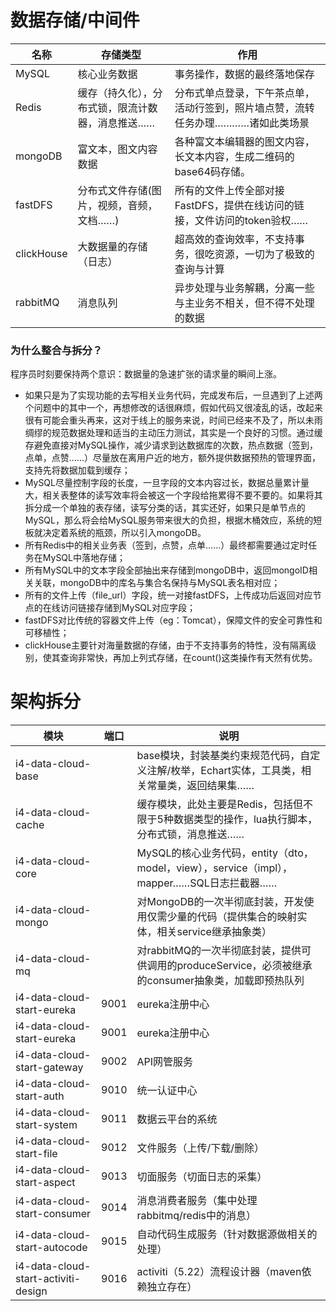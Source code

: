 # 数据存储/中间件
| 名称  | 存储类型  | 作用  |
| ------------ | ------------ | ------------ |
| MySQL  | 核心业务数据  | 事务操作，数据的最终落地保存  |
|  Redis | 缓存（持久化），分布式锁，限流计数器，消息推送……  | 分布式单点登录，下午茶点单，活动行签到，照片墙点赞，流转任务办理…………诸如此类场景  |
| mongoDB  | 富文本，图文内容数据  | 各种富文本编辑器的图文内容，长文本内容，生成二维码的base64码存储。  |
| fastDFS  |  分布式文件存储(图片，视频，音频，文档……) | 所有的文件上传全部对接FastDFS，提供在线访问的链接，文件访问的token验权……  |
| clickHouse  |  大数据量的存储（日志） | 超高效的查询效率，不支持事务，很吃资源，一切为了极致的查询与计算  |
| rabbitMQ  |  消息队列 | 异步处理与业务解耦，分离一些与主业务不相关，但不得不处理的数据 |
### 为什么整合与拆分？
程序员时刻要保持两个意识：数据量的急速扩张的请求量的瞬间上涨。
- 如果只是为了实现功能的去写相关业务代码，完成发布后，一旦遇到了上述两个问题中的其中一个，再想修改的话很麻烦，假如代码又很凌乱的话，改起来很有可能会重头再来，这对于线上的服务来说，时间已经来不及了，所以未雨绸缪的规范数据处理和适当的主动压力测试，其实是一个良好的习惯。通过缓存避免直接对MySQL操作，减少请求到达数据库的次数，热点数据（签到，点单，点赞……）尽量放在离用户近的地方，额外提供数据预热的管理界面，支持先将数据加载到缓存；
- MySQL尽量控制字段的长度，一旦字段的文本内容过长，数据总量累计量大，相关表整体的读写效率将会被这一个字段给拖累得不要不要的。如果将其拆分成一个单独的表存储，读写分类的话，其实还好，如果只是单节点的MySQL，那么将会给MySQL服务带来很大的负担，根据木桶效应，系统的短板就决定着系统的瓶颈，所以引入mongoDB。
- 所有Redis中的相关业务表（签到，点赞，点单……）最终都需要通过定时任务在MySQL中落地存储；
- 所有MySQL中的文本字段全部抽出来存储到mongoDB中，返回mongoID相关关联，mongoDB中的库名与集合名保持与MySQL表名相对应；
- 所有的文件上传（file_url）字段，统一对接fastDFS，上传成功后返回对应节点的在线访问链接存储到MySQL对应字段；
- fastDFS对比传统的容器文件上传（eg：Tomcat），保障文件的安全可靠性和可移植性；
- clickHouse主要针对海量数据的存储，由于不支持事务的特性，没有隔离级别，使其查询非常快，再加上列式存储，在count()这类操作有天然有优势。

# 架构拆分
模块 | 端口 | 说明
---|---|---
i4-data-cloud-base |  | base模块，封装基类约束规范代码，自定义注解/枚举，Echart实体，工具类，相关常量类，返回结果集……
i4-data-cloud-cache |  | 缓存模块，此处主要是Redis，包括但不限于5种数据类型的操作，lua执行脚本，分布式锁，消息推送……
i4-data-cloud-core |  | MySQL的核心业务代码，entity（dto，model，view），service（impl），mapper……SQL日志拦截器……
i4-data-cloud-mongo |  | 对MongoDB的一次半彻底封装，开发使用仅需少量的代码（提供集合的映射实体，相关service继承抽象类）
i4-data-cloud-mq |  | 对rabbitMQ的一次半彻底封装，提供可供调用的produceService，必须被继承的consumer抽象类，加载即预热队列
i4-data-cloud-start-eureka | 9001 | eureka注册中心
i4-data-cloud-start-eureka | 9001 | eureka注册中心
i4-data-cloud-start-gateway | 9002 | API网管服务
i4-data-cloud-start-auth | 9010 | 统一认证中心
i4-data-cloud-start-system | 9011 | 数据云平台的系统
i4-data-cloud-start-file | 9012 | 文件服务（上传/下载/删除）
i4-data-cloud-start-aspect | 9013 | 切面服务（切面日志的采集）
i4-data-cloud-start-consumer | 9014 | 消息消费者服务（集中处理rabbitmq/redis中的消息）
i4-data-cloud-start-autocode | 9015 | 自动代码生成服务（针对数据源做相关的处理）
i4-data-cloud-start-activiti-design | 9016 | activiti（5.22）流程设计器（maven依赖独立存在）
